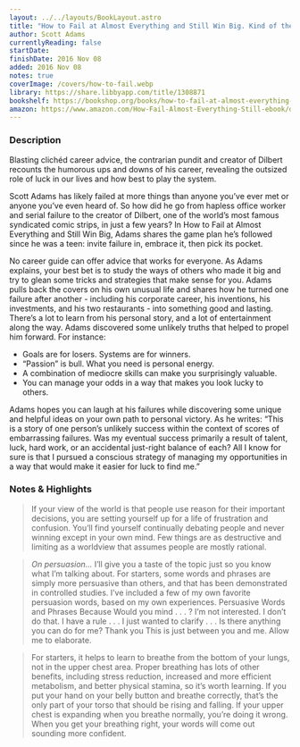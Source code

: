 ```yaml
---
layout: ../../layouts/BookLayout.astro
title: "How to Fail at Almost Everything and Still Win Big. Kind of the Story of My Life"
author: Scott Adams
currentlyReading: false
startDate: 
finishDate: 2016 Nov 08
added: 2016 Nov 08
notes: true
coverImage: /covers/how-to-fail.webp
library: https://share.libbyapp.com/title/1308871
bookshelf: https://bookshop.org/books/how-to-fail-at-almost-everything-and-still-win-big-kind-of-the-story-of-my-life-9781491518854/9781591847748
amazon: https://www.amazon.com/How-Fail-Almost-Everything-Still-ebook/dp/B00COOFBA4
---
```


### Description
Blasting clichéd career advice, the contrarian pundit and creator of Dilbert recounts the humorous ups and downs of his career, revealing the outsized role of luck in our lives and how best to play the system.

Scott Adams has likely failed at more things than anyone you’ve ever met or anyone you’ve even heard of. So how did he go from hapless office worker and serial failure to the creator of Dilbert, one of the world’s most famous syndicated comic strips, in just a few years? In How to Fail at Almost Everything and Still Win Big, Adams shares the game plan he’s followed since he was a teen: invite failure in, embrace it, then pick its pocket.

No career guide can offer advice that works for everyone. As Adams explains, your best bet is to study the ways of others who made it big and try to glean some tricks and strategies that make sense for you. Adams pulls back the covers on his own unusual life and shares how he turned one failure after another - including his corporate career, his inventions, his investments, and his two restaurants - into something good and lasting. There’s a lot to learn from his personal story, and a lot of entertainment along the way. Adams discovered some unlikely truths that helped to propel him forward. For instance:

- Goals are for losers. Systems are for winners.
- “Passion” is bull. What you need is personal energy.
- A combination of mediocre skills can make you surprisingly valuable.
- You can manage your odds in a way that makes you look lucky to others.

Adams hopes you can laugh at his failures while discovering some unique and helpful ideas on your own path to personal victory. As he writes: “This is a story of one person’s unlikely success within the context of scores of embarrassing failures. Was my eventual success primarily a result of talent, luck, hard work, or an accidental just-right balance of each? All I know for sure is that I pursued a conscious strategy of managing my opportunities in a way that would make it easier for luck to find me.”

### Notes & Highlights
> If your view of the world is that people use reason for their important decisions, you are setting yourself up for a life of frustration and confusion. You’ll find yourself continually debating people and never winning except in your own mind. Few things are as destructive and limiting as a worldview that assumes people are mostly rational.

> _On persuasion…_ I’ll give you a taste of the topic just so you know what I’m talking about. For starters, some words and phrases are simply more persuasive than others, and that has been demonstrated in controlled studies. I’ve included a few of my own favorite persuasion words, based on my own experiences. Persuasive Words and Phrases Because Would you mind . . . ? I’m not interested. I don’t do that. I have a rule . . . I just wanted to clarify . . . Is there anything you can do for me? Thank you This is just between you and me. Allow me to elaborate.

> For starters, it helps to learn to breathe from the bottom of your lungs, not in the upper chest area. Proper breathing has lots of other benefits, including stress reduction, increased and more efficient metabolism, and better physical stamina, so it’s worth learning. If you put your hand on your belly button and breathe correctly, that’s the only part of your torso that should be rising and falling. If your upper chest is expanding when you breathe normally, you’re doing it wrong. When you get your breathing right, your words will come out sounding more confident.

